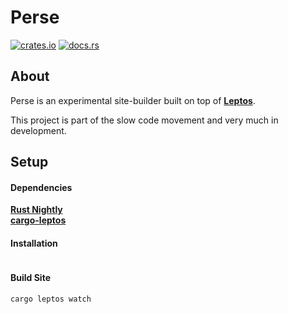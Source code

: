 
# Perse

[![crates.io](https://img.shields.io/crates/v/perse.svg)](https://crates.io/crates/perse) [![docs.rs](https://docs.rs/perse/badge.svg)](https://docs.rs/perse)

## About

Perse is an experimental site-builder built on top of [**Leptos**](https://github.com/leptos-rs/leptos).

This project is part of the slow code movement and very much in development.
<br>

## Setup

#### Dependencies

[**Rust Nightly**](https://rust-lang.github.io/rustup/concepts/channels.html)  
[**cargo-leptos**](https://github.com/leptos-rs/cargo-leptos)  

#### Installation

```
```

#### Build Site

```
cargo leptos watch
```
